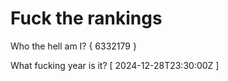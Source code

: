# Fuck the rankings

Who the hell am I?
{ 6332179 }

What fucking year is it?
[ 2024-12-28T23:30:00Z ]

